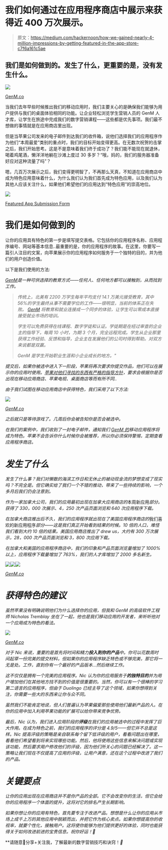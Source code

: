 # 我们如何通过在应用程序商店中展示来获得近 400 万次展示。

> 原文：<https://medium.com/hackernoon/how-we-gained-nearly-4-million-impressions-by-getting-featured-in-the-app-store-c7f6a161c5ae>

## 我们是如何做到的。发生了什么，更重要的是，没有发生什么。

![](img/cf3c5c4b867956e7e34d3fcc11dc94b9.png)

[GenM.co](https://genm.co/business?utm_campaign=medium09032019)

当我们去年早些时候推出我们的移动应用时，我们主要关心的是确保我们能够为用户提供与我们的桌面体验相同的功能。让企业轻松浏览学生营销人员的 GenM 人才库，让学生在旅途中完成我们的数字营销课程——这些都是优先事项。我们最不想做的事情就是在应用商店里出现。

但是当苹果公司发来的电子邮件到达我们的收件箱，说他们选择我们的应用程序作为他们“本周最爱”类别的重点时，我们的目标开始变得更高。在无数次祝贺的击掌之后，我们开始思考。这是不是意味着我们终于成功了？我们能不能现在就退休，喝着鸡尾酒，懒洋洋地躺在沙滩上度过 30 多岁？“哦，妈的，我们的服务器准备好应对这种流量了吗”？

嗯，几百万次展示之后，我们变得更明智了，不再那么天真，不知道在应用商店中成为特色应用意味着什么，为什么我们认为我们首先成为特色应用，以及我们认为其他人应该关注什么，如果他们希望他们的应用达到“特色应用”的崇高地位。

![](img/3b1e563709e7a1af9b720dabe96428b0.png)

[Featured App Submission Form](https://genm.co/business?utm_campaign=medium09032019)

# **我们是如何做到的**

让你的应用具有特色的第一步是填写提交表格。它包括你的应用程序名称、应用程序编号、网站等基本信息..最重要的是，你的应用程序的故事。在这里，你要写一篇引人注目的文案，向苹果展示你的应用程序如何服务于一个独特的目的，并为他们的用户创造价值。

以下是我们使用的方法:

*[*GenM*](https://genm.co/business?utm_campaign=medium09032019)*是一种可供选择的教育方式——任何人、任何地方都可以接触到，从而找到工作。**

> *传统上，北美有 2200 万学生每年平均支付 14.1 万美元接受教育，其中 56%的学生最终从事不需要学位的工作——很明显，当前的体系正在失败。 [GenM](https://genm.co/business?utm_campaign=medium09032019) 将教育和就业连接成一个同步的体验，让学生可以零成本直接接受就业市场的培训。*
> 
> *学生可以免费获得在线课程、数字学徒和认证。学徒期是在经过审查的企业主的指导下，每周 10 小时，为期 3 个月，完全远程完成。学生从企业那里获得工作经验、反馈和指导，企业主在发展他们的公司时得到帮助。对双方来说都是双赢。*
> 
> *GenM 是学生开始职业生涯和小企业成长的地方。"*

*提交后，如果你被选中进入下一阶段，苹果将再次要求你提交作品，他们可以在展示你的应用时使用。[苹果对他们寻找的东西有严格的指导方针](https://help.apple.com/itc/appspromoart/)，要求会根据你是否出现在移动应用商店、苹果电视、桌面商店等而有所不同..*

*由于我们试图在移动应用商店中获得特色，我们采用了以下方法:*

*![](img/04aa0f492e3fa0698b5f079aea4a0981.png)*

*[GenM.co](https://genm.co/business?utm_campaign=medium09032019)*

*之后就只是等待游戏了。几周后你会被告知你是否会被选中。*

*在我们的案例中，我们收到了一封电子邮件，通知我们 [GenM 的](https://genm.co/business?utm_campaign=medium09032019)移动应用程序将成为特色。苹果不会告诉你什么时候你会被推荐，所以你必须保持警惕，定期查看应用程序商店。*

# ***发生了什么***

*发生了什么事？我们对懒散的海滨工作日和无休止的被动现金流的梦想变成了现实吗？不完全是。但它确实给了我们一个不错的推动，带来了一些持续的影响，一个多月后我们仍会注意到。*

*作为一家加拿大公司，我们的应用最初出现在加拿大应用商店的*本周新应用*部分。获得了 330，000 次展示、4，250 次产品页面浏览和 640 次应用程序下载。*

*在加拿大商店推出后不久，我们的应用程序就出现在了美国应用程序商店的*我们喜欢的新应用程序*部分——这是我们真正开始看到结果的时候。10 倍的人口，难怪我们看到大约 10 倍的结果。美国应用商店推出了 drew us，大约有 300 万次展示，28，000 次产品页面浏览和 3，800 次应用下载。*

*在加拿大和美国的应用程序商店中，我们的印象和产品页面浏览量增加了 1000%以上，应用程序下载量增加了 763%，我们的人才库增加了 2000 多名新生。*

*![](img/6a37afed6292a5c47c83db7182883863.png)**![](img/0c7f69a99b77c7188eacafa08d453c73.png)**![](img/50a784ab5890d5658e6c3c41c4fafa63.png)*

*[GenM.co](https://genm.co/business?utm_campaign=medium09032019)*

# ***获得特色的建议***

*虽然苹果没有明确说明他们为什么选择你的应用，但我和 GenM 的高级软件工程师 Nicholas Tremblay 坐在了一起，他也是我们移动应用的开发者，来听听他对一个应用成为特色的看法。*

*![](img/288e7f554ed802adc49f1b52c37dd0b6.png)*

*[GenM.co](https://genm.co/business?utm_campaign=medium09032019)*

*对于 Nic 来说，重要的是首先将时间和精力**投入到你的产品**中。你可以花数周时间起草一份完美的提交材料，但如果你的应用程序缺乏特色或不够完美，那它将一无是处。工作，直到你有一个最好的产品版本…然后继续工作。*

*这不仅仅是拥有一个完美的应用程序。Nic 认为你的应用服务于**的独特目的**并为用户增加他们在其他地方找不到的价值是很重要的。当然，你可以有一个很棒的学习第二语言的应用程序，但由于 Duolingo 已经主导了这个领域，如果你想得到关注，你需要一些大的东西来让你与众不同。*

*虽然我们不能肯定地说，但人们普遍认为苹果偏爱那些使用他们最新产品的人。在你的应用中加入利用苹果功能的扩展可以给你带来竞争优势。*

*最后，Nic 认为，我们进入应用阶段的**评级**在我们的应用被选中的过程中发挥了巨大作用。在成为特色之前，我们的应用程序的评分是 4.9/5——但它并不总是这样。Nic 提高评级的策略是亲自联系每个留下低评级的用户，看看问题出在哪里，看看他们希望看到将来实现哪些功能。然后，他将使用这些信息来解决问题或实现该功能，然后要求用户修改他们的评级，因为他们所关心的问题已经解决了。这一策略让我们现在不仅提高了应用的评级，让用户满意，还在这个过程中改进了我们的产品。*

# ***关键要点***

*让你的应用出现在应用商店并不是你产品的全部。它不会改变你的生活，但它会给你的应用程序一个体面的提升，这将对它的排名产生长期影响。*

*如果你想让你的应用有特色，首先要专注于改进产品。想想是什么让你的应用从市场上成千上万的其他应用中脱颖而出，并把它作为核心卖点。如果你想提高你的收视率，就要个性化，接触用户。这将使你能够为他们提供更好的体验，同时也能获得关于如何改进前进的宝贵信息。祝你好运！🤘*

**请随意👏分享+关注我，了解最新的数字营销技巧和诀窍！*👬*